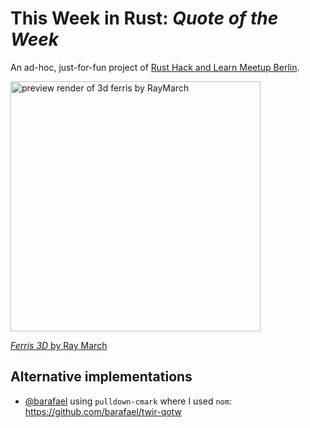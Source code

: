 # This Week in Rust: _Quote of the Week_

An ad-hoc, just-for-fun project of [Rust Hack and Learn Meetup Berlin](https://berline.rs/).

<img width="400" src="https://raw.githubusercontent.com/RayMarch/ferris3d/main/preview.jpg" alt="preview render of 3d ferris by RayMarch"/>

[_Ferris 3D_ by Ray March](https://github.com/RayMarch/ferris3d)

## Alternative implementations

- [@barafael](https://github.com/barafael) using `pulldown-cmark` where I used `nom`: https://github.com/barafael/twir-qotw
